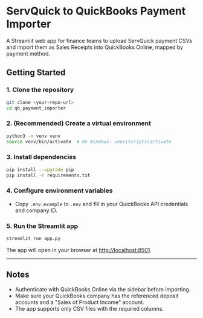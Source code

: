# ServQuick to QuickBooks Payment Importer

A Streamlit web app for finance teams to upload ServQuick payment CSVs and import them as Sales Receipts into QuickBooks Online, mapped by payment method.

## Getting Started

### 1. Clone the repository
```bash
git clone <your-repo-url>
cd qb_payment_importer
```

### 2. (Recommended) Create a virtual environment
```bash
python3 -m venv venv
source venv/bin/activate  # On Windows: venv\Scripts\activate
```

### 3. Install dependencies
```bash
pip install --upgrade pip
pip install -r requirements.txt
```

### 4. Configure environment variables
- Copy `.env.example` to `.env` and fill in your QuickBooks API credentials and company ID.

### 5. Run the Streamlit app
```bash
streamlit run app.py
```

The app will open in your browser at [http://localhost:8501](http://localhost:8501).

---

## Notes
- Authenticate with QuickBooks Online via the sidebar before importing.
- Make sure your QuickBooks company has the referenced deposit accounts and a "Sales of Product Income" account.
- The app supports only CSV files with the required columns.
